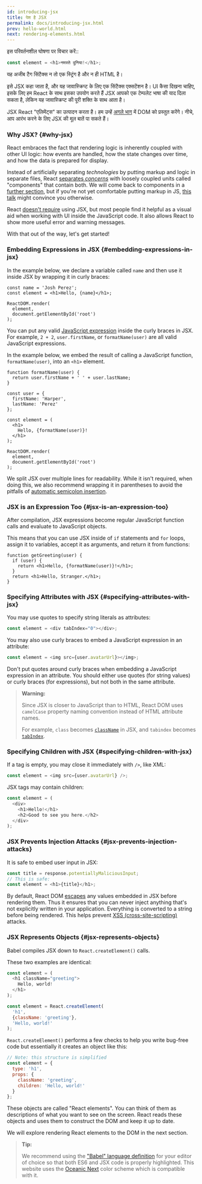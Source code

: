 ```yaml
---
id: introducing-jsx
title: पेश है JSX
permalink: docs/introducing-jsx.html
prev: hello-world.html
next: rendering-elements.html
---
```


इस परिवर्तनशील घोषणा पर विचार करें::

```js
const element = <h1>नमस्ते दुनिया!</h1>;
```

यह अजीब टैग सिंटैक्स न तो एक स्ट्रिंग है और न ही HTML है।

इसे JSX कहा जाता है, और यह जावास्क्रिप्ट के लिए एक सिंटैक्स एक्सटेंशन है। UI कैसा दिखना चाहिए, इसके लिए हम React के साथ इसका उपयोग करते हैं  JSX आपको एक टेम्पलेट भाषा की याद दिला सकता है, लेकिन यह जावास्क्रिप्ट की पूरी शक्ति के साथ आता है।

JSX React "एलिमेंट्स" का उत्पादन करता है। हम उन्हें [अगले भाग](/docs/rendering-elements.html) में DOM को प्रस्तुत करेंगे। नीचे, आप आरंभ करने के लिए JSX की मूल बातें पा सकते हैं।

### Why JSX? {#why-jsx}

React embraces the fact that rendering logic is inherently coupled with other UI logic: how events are handled, how the state changes over time, and how the data is prepared for display.

Instead of artificially separating *technologies* by putting markup and logic in separate files, React [separates *concerns*](https://en.wikipedia.org/wiki/Separation_of_concerns) with loosely coupled units called "components" that contain both. We will come back to components in a [further section](/docs/components-and-props.html), but if you're not yet comfortable putting markup in JS, [this talk](https://www.youtube.com/watch?v=x7cQ3mrcKaY) might convince you otherwise.

React [doesn't require](/docs/react-without-jsx.html) using JSX, but most people find it helpful as a visual aid when working with UI inside the JavaScript code. It also allows React to show more useful error and warning messages.

With that out of the way, let's get started!

### Embedding Expressions in JSX {#embedding-expressions-in-jsx}

In the example below, we declare a variable called `name` and then use it inside JSX by wrapping it in curly braces:

```js{1,2}
const name = 'Josh Perez';
const element = <h1>Hello, {name}</h1>;

ReactDOM.render(
  element,
  document.getElementById('root')
);
```

You can put any valid [JavaScript expression](https://developer.mozilla.org/en-US/docs/Web/JavaScript/Guide/Expressions_and_Operators#Expressions) inside the curly braces in JSX. For example, `2 + 2`, `user.firstName`, or `formatName(user)` are all valid JavaScript expressions.

In the example below, we embed the result of calling a JavaScript function, `formatName(user)`, into an `<h1>` element.

```js{12}
function formatName(user) {
  return user.firstName + ' ' + user.lastName;
}

const user = {
  firstName: 'Harper',
  lastName: 'Perez'
};

const element = (
  <h1>
    Hello, {formatName(user)}!
  </h1>
);

ReactDOM.render(
  element,
  document.getElementById('root')
);
```

[](codepen://introducing-jsx)

We split JSX over multiple lines for readability. While it isn't required, when doing this, we also recommend wrapping it in parentheses to avoid the pitfalls of [automatic semicolon insertion](https://stackoverflow.com/q/2846283).

### JSX is an Expression Too {#jsx-is-an-expression-too}

After compilation, JSX expressions become regular JavaScript function calls and evaluate to JavaScript objects.

This means that you can use JSX inside of `if` statements and `for` loops, assign it to variables, accept it as arguments, and return it from functions:

```js{3,5}
function getGreeting(user) {
  if (user) {
    return <h1>Hello, {formatName(user)}!</h1>;
  }
  return <h1>Hello, Stranger.</h1>;
}
```

### Specifying Attributes with JSX {#specifying-attributes-with-jsx}

You may use quotes to specify string literals as attributes:

```js
const element = <div tabIndex="0"></div>;
```

You may also use curly braces to embed a JavaScript expression in an attribute:

```js
const element = <img src={user.avatarUrl}></img>;
```

Don't put quotes around curly braces when embedding a JavaScript expression in an attribute. You should either use quotes (for string values) or curly braces (for expressions), but not both in the same attribute.

>**Warning:**
>
>Since JSX is closer to JavaScript than to HTML, React DOM uses `camelCase` property naming convention instead of HTML attribute names.
>
>For example, `class` becomes [`className`](https://developer.mozilla.org/en-US/docs/Web/API/Element/className) in JSX, and `tabindex` becomes [`tabIndex`](https://developer.mozilla.org/en-US/docs/Web/API/HTMLElement/tabIndex).

### Specifying Children with JSX {#specifying-children-with-jsx}

If a tag is empty, you may close it immediately with `/>`, like XML:

```js
const element = <img src={user.avatarUrl} />;
```

JSX tags may contain children:

```js
const element = (
  <div>
    <h1>Hello!</h1>
    <h2>Good to see you here.</h2>
  </div>
);
```

### JSX Prevents Injection Attacks {#jsx-prevents-injection-attacks}

It is safe to embed user input in JSX:

```js
const title = response.potentiallyMaliciousInput;
// This is safe:
const element = <h1>{title}</h1>;
```

By default, React DOM [escapes](https://stackoverflow.com/questions/7381974/which-characters-need-to-be-escaped-on-html) any values embedded in JSX before rendering them. Thus it ensures that you can never inject anything that's not explicitly written in your application. Everything is converted to a string before being rendered. This helps prevent [XSS (cross-site-scripting)](https://en.wikipedia.org/wiki/Cross-site_scripting) attacks.

### JSX Represents Objects {#jsx-represents-objects}

Babel compiles JSX down to `React.createElement()` calls.

These two examples are identical:

```js
const element = (
  <h1 className="greeting">
    Hello, world!
  </h1>
);
```

```js
const element = React.createElement(
  'h1',
  {className: 'greeting'},
  'Hello, world!'
);
```

`React.createElement()` performs a few checks to help you write bug-free code but essentially it creates an object like this:

```js
// Note: this structure is simplified
const element = {
  type: 'h1',
  props: {
    className: 'greeting',
    children: 'Hello, world!'
  }
};
```

These objects are called "React elements". You can think of them as descriptions of what you want to see on the screen. React reads these objects and uses them to construct the DOM and keep it up to date.

We will explore rendering React elements to the DOM in the next section.

>**Tip:**
>
>We recommend using the ["Babel" language definition](https://babeljs.io/docs/editors) for your editor of choice so that both ES6 and JSX code is properly highlighted. This website uses the [Oceanic Next](https://labs.voronianski.com/oceanic-next-color-scheme/) color scheme which is compatible with it.
